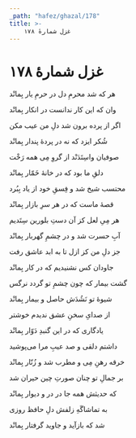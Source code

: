 ```yaml
---
_path: "hafez/ghazal/178"
title: >-
    غزل شمارهٔ ۱۷۸
---
```

# غزل شمارهٔ ۱۷۸

<div class="b" id="bn1"><div class="m1"><p>هر که شد محرمِ دل در حرمِ یار بِمانْد</p></div>
<div class="m2"><p>وان که این کار ندانست در انکار بِمانْد</p></div></div>
<div class="b" id="bn2"><div class="m1"><p>اگر از پرده برون شد دلِ من عیب مکن</p></div>
<div class="m2"><p>شُکر ایزد که نه در پردهٔ پندار بِمانْد</p></div></div>
<div class="b" id="bn3"><div class="m1"><p>صوفیان واسِتَدَنْد از گروِ مِی همه رَخْت</p></div>
<div class="m2"><p>دلقِ ما بود که در خانهٔ خَمّار بِمانْد</p></div></div>
<div class="b" id="bn4"><div class="m1"><p>محتسب شیخ شد و فِسقِ خود از یاد بِبُرد</p></div>
<div class="m2"><p>قصهٔ ماست که در هر سرِ بازار بِمانْد</p></div></div>
<div class="b" id="bn5"><div class="m1"><p>هر مِیِ لعل کز آن دستِ بلورین سِتَدیم</p></div>
<div class="m2"><p>آبِ حسرت شد و در چشمِ گهربار بِمانْد</p></div></div>
<div class="b" id="bn6"><div class="m1"><p>جز دلِ من کز ازل تا به ابد عاشق رفت</p></div>
<div class="m2"><p>جاودان کس نشنیدیم که در کار بِمانْد</p></div></div>
<div class="b" id="bn7"><div class="m1"><p>گشت بیمار که چون چشمِ تو گردد نرگس</p></div>
<div class="m2"><p>شیوهٔ تو نَشُدَش حاصل و بیمار بِمانْد</p></div></div>
<div class="b" id="bn8"><div class="m1"><p>از صدایِ سخنِ عشق ندیدم خوشتر</p></div>
<div class="m2"><p>یادگاری که در این گنبدِ دَوّار بِمانْد</p></div></div>
<div class="b" id="bn9"><div class="m1"><p>داشتم دلقی و صد عیبِ مرا می‌پوشید</p></div>
<div class="m2"><p>خرقه رهنِ مِی و مطرب شد و زُنّار بِمانْد</p></div></div>
<div class="b" id="bn10"><div class="m1"><p>بر جمالِ تو چنان صورتِ چین حیران شد</p></div>
<div class="m2"><p>که حدیثش همه جا در در و دیوار بِمانْد</p></div></div>
<div class="b" id="bn11"><div class="m1"><p>به تماشاگَهِ زلفش دلِ حافظ روزی</p></div>
<div class="m2"><p>شد که بازآید و جاوید گرفتار بِمانْد</p></div></div>
